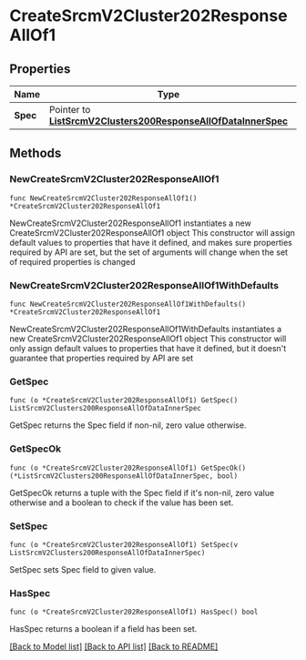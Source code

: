 # CreateSrcmV2Cluster202ResponseAllOf1

## Properties

Name | Type | Description | Notes
------------ | ------------- | ------------- | -------------
**Spec** | Pointer to [**ListSrcmV2Clusters200ResponseAllOfDataInnerSpec**](ListSrcmV2Clusters200ResponseAllOfDataInnerSpec.md) |  | [optional] 

## Methods

### NewCreateSrcmV2Cluster202ResponseAllOf1

`func NewCreateSrcmV2Cluster202ResponseAllOf1() *CreateSrcmV2Cluster202ResponseAllOf1`

NewCreateSrcmV2Cluster202ResponseAllOf1 instantiates a new CreateSrcmV2Cluster202ResponseAllOf1 object
This constructor will assign default values to properties that have it defined,
and makes sure properties required by API are set, but the set of arguments
will change when the set of required properties is changed

### NewCreateSrcmV2Cluster202ResponseAllOf1WithDefaults

`func NewCreateSrcmV2Cluster202ResponseAllOf1WithDefaults() *CreateSrcmV2Cluster202ResponseAllOf1`

NewCreateSrcmV2Cluster202ResponseAllOf1WithDefaults instantiates a new CreateSrcmV2Cluster202ResponseAllOf1 object
This constructor will only assign default values to properties that have it defined,
but it doesn't guarantee that properties required by API are set

### GetSpec

`func (o *CreateSrcmV2Cluster202ResponseAllOf1) GetSpec() ListSrcmV2Clusters200ResponseAllOfDataInnerSpec`

GetSpec returns the Spec field if non-nil, zero value otherwise.

### GetSpecOk

`func (o *CreateSrcmV2Cluster202ResponseAllOf1) GetSpecOk() (*ListSrcmV2Clusters200ResponseAllOfDataInnerSpec, bool)`

GetSpecOk returns a tuple with the Spec field if it's non-nil, zero value otherwise
and a boolean to check if the value has been set.

### SetSpec

`func (o *CreateSrcmV2Cluster202ResponseAllOf1) SetSpec(v ListSrcmV2Clusters200ResponseAllOfDataInnerSpec)`

SetSpec sets Spec field to given value.

### HasSpec

`func (o *CreateSrcmV2Cluster202ResponseAllOf1) HasSpec() bool`

HasSpec returns a boolean if a field has been set.


[[Back to Model list]](../README.md#documentation-for-models) [[Back to API list]](../README.md#documentation-for-api-endpoints) [[Back to README]](../README.md)


